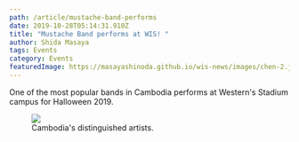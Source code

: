 ```yaml
---
path: /article/mustache-band-performs
date: 2019-10-28T05:14:31.910Z
title: "Mustache Band performs at WIS! "
author: Shida Masaya
tags: Events
category: Events
featuredImage: https://masayashinoda.github.io/wis-news/images/chen-2.jpg
---
```

One of the most popular bands in Cambodia performs at Western's Stadium campus for Halloween 2019. 

<figure><img src="https://masayashinoda.github.io/wis-news/images/mustache-band.jpg"></img><figcaption> Cambodia's distinguished artists.</figcaption></figure>